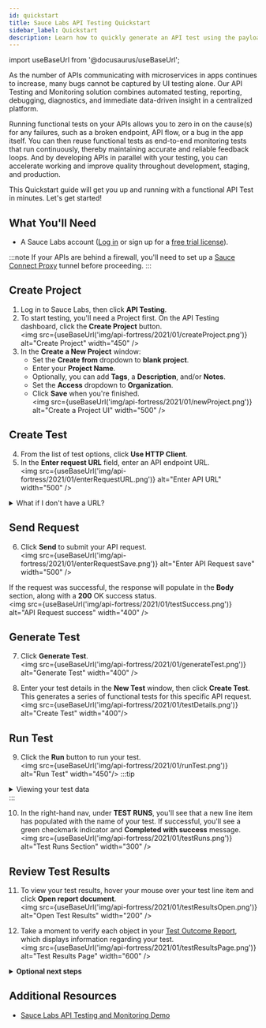 ```yaml
---
id: quickstart
title: Sauce Labs API Testing Quickstart
sidebar_label: Quickstart
description: Learn how to quickly generate an API test using the payload from an API call or from a specification file.
---
```


import useBaseUrl from '@docusaurus/useBaseUrl';

As the number of APIs communicating with microservices in apps continues to increase, many bugs cannot be captured by UI testing alone. Our API Testing and Monitoring solution combines automated testing, reporting, debugging, diagnostics, and immediate data-driven insight in a centralized platform.

Running functional tests on your APIs allows you to zero in on the cause(s) for any failures, such as a broken endpoint, API flow, or a bug in the app itself. You can then reuse functional tests as end-to-end monitoring tests that run continuously, thereby maintaining accurate and reliable feedback loops. And by developing APIs in parallel with your testing, you can accelerate working and improve quality throughout development, staging, and production.

This Quickstart guide will get you up and running with a functional API Test in minutes. Let's get started!



## What You'll Need

* A Sauce Labs account ([Log in](https://accounts.saucelabs.com/am/XUI/#login/) or sign up for a [free trial license](https://saucelabs.com/sign-up)).

:::note
If your APIs are behind a firewall, you'll need to set up a [Sauce Connect Proxy](/secure-connections/sauce-connect/) tunnel before proceeding.
:::


## Create Project

1. Log in to Sauce Labs, then click **API Testing**.
2. To start testing, you'll need a Project first. On the API Testing dashboard, click the **Create Project** button.<br/><img src={useBaseUrl('img/api-fortress/2021/01/createProject.png')} alt="Create Project" width="450" />
3. In the **Create a New Project** window:
   * Set the **Create from** dropdown to **blank project**.
   * Enter your **Project Name**.
   * Optionally, you can add **Tags**, a **Description**, and/or **Notes**.
   * Set the **Access** dropdown to **Organization**.
   * Click **Save** when you're finished. <br/><img src={useBaseUrl('img/api-fortress/2021/01/newProject.png')} alt="Create a Project UI" width="500" />

## Create Test

4. From the list of test options, click **Use HTTP Client**.
5. In the **Enter request URL** field, enter an API endpoint URL.<br/><img src={useBaseUrl('img/api-fortress/2021/01/enterRequestURL.png')} alt="Enter API URL" width="500" />
  <details><summary>What if I don't have a URL?</summary>

  If you need a sample for this Quickstart, try using this API `GET` call from [Dog CEO](https://dog.ceo/dog-api/) that will generate a list of dog breeds.

  ```bash
  https://dog.ceo/api/breeds/list/all
  ```

  </details>

## Send Request

6. Click **Send** to submit your API request.<br/><img src={useBaseUrl('img/api-fortress/2021/01/enterRequestSave.png')} alt="Enter API Request save" width="500" />

  If the request was successful, the response will populate in the **Body** section, along with a **200** OK success status.<br/><img src={useBaseUrl('img/api-fortress/2021/01/testSuccess.png')} alt="API Request success" width="400" />

## Generate Test

7. Click **Generate Test**.<br/><img src={useBaseUrl('img/api-fortress/2021/01/generateTest.png')} alt="Generate Test"  width="400" />

8. Enter your test details in the **New Test** window, then click **Create Test**. This generates a series of functional tests for this specific API request.<br/><img src={useBaseUrl('img/api-fortress/2021/01/testDetails.png')} alt="Create Test" width="400"/>


## Run Test

9. Click the **Run** button to run your test.<br/><img src={useBaseUrl('img/api-fortress/2021/01/runTest.png')} alt="Run Test" width="450"/>
  :::tip
  <details><summary>Viewing your test data</summary>

  **Visual** view shows your test as components:<br/><img src={useBaseUrl('img/api-fortress/2021/02/testVisual.png')} alt="Sample Test Visual View"/>

  **Code** view displays it as code:<br/><img src={useBaseUrl('img/api-fortress/2021/02/testCode.png')} alt="Sample Test Code View"/>

  Should you decide later on to create a new test from a spec file or Postman collection, test component data will be based on your imported request-and-response data.
  </details>
  :::


10. In the right-hand nav, under **TEST RUNS**, you'll see that a new line item has populated with the name of your test. If successful, you'll see a green checkmark indicator and **Completed with success** message.<br/><img src={useBaseUrl('img/api-fortress/2021/01/testRuns.png')} alt="Test Runs Section" width="300" />


## Review Test Results

11. To view your test results, hover your mouse over your test line item and click **Open report document**.<br/>
  <img src={useBaseUrl('img/api-fortress/2021/01/testResultsOpen.png')} alt="Open Test Results" width="200" />

12. Take a moment to verify each object in your [Test Outcome Report](/api-testing/test-reports/), which displays information regarding your test.<br/><img src={useBaseUrl('img/api-fortress/2021/01/testResultsPage.png')} alt="Test Results Page" width="600" />



<details><summary><strong>Optional next steps</strong></summary>

At this stage, your test is still an unpublished draft. Sauce Labs API Testing has a lot of tools that allow for comprehensive continuous integration testing.

* [Publish your test](/api-testing/schedule-test/#publish-the-working-copy), then set up a [recurring test schedule](/api-testing/schedule-test)
* Go back to your test's **Compose** tab and [add logic/components](/api-testing/composer/)
* Create a new test from a [spec file](/api-testing/build-from-spec), [Postman collection](/api-testing/import-postman-collection), or [build one from scratch](/api-testing/composer/)

</details>

## Additional Resources

* [Sauce Labs API Testing and Monitoring Demo](https://saucelabs.com/resources/videos/api-testing-and-monitoring-demo)
